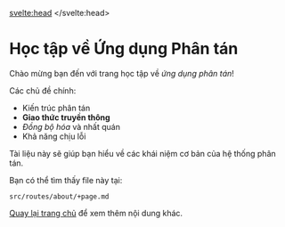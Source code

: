 <svelte:head>
    <title>Học tập về Ứng dụng Phân tán</title>
</svelte:head>

# Học tập về Ứng dụng Phân tán

Chào mừng bạn đến với trang học tập về _ứng dụng phân tán_!

Các chủ đề chính:
- Kiến trúc phân tán
- **Giao thức truyền thông**
- _Đồng bộ hóa_ và nhất quán
- Khả năng chịu lỗi

Tài liệu này sẽ giúp bạn hiểu về các khái niệm cơ bản của hệ thống phân tán.

Bạn có thể tìm thấy file này tại:

```
src/routes/about/+page.md
```

[Quay lại trang chủ](/) để xem thêm nội dung khác.